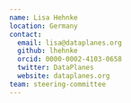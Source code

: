 ```yaml
---
name: Lisa Hehnke
location: Germany
contact:
  email: lisa@dataplanes.org
  github: lhehnke
  orcid: 0000-0002-4103-0658
  twitter: DataPlanes
  website: dataplanes.org
team: steering-committee
---
```

